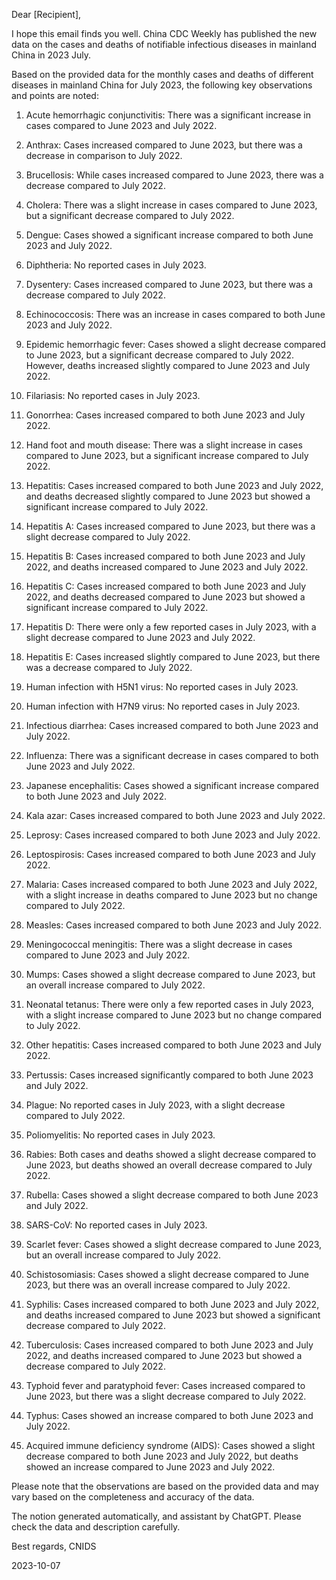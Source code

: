 Dear [Recipient],

I hope this email finds you well. China CDC Weekly has published the new data on the cases and deaths of notifiable infectious diseases in mainland China in 2023 July.

Based on the provided data for the monthly cases and deaths of different diseases in mainland China for July 2023, the following key observations and points are noted:

1. Acute hemorrhagic conjunctivitis: There was a significant increase in cases compared to June 2023 and July 2022.

2. Anthrax: Cases increased compared to June 2023, but there was a decrease in comparison to July 2022.

3. Brucellosis: While cases increased compared to June 2023, there was a decrease compared to July 2022.

4. Cholera: There was a slight increase in cases compared to June 2023, but a significant decrease compared to July 2022.

5. Dengue: Cases showed a significant increase compared to both June 2023 and July 2022.

6. Diphtheria: No reported cases in July 2023.

7. Dysentery: Cases increased compared to June 2023, but there was a decrease compared to July 2022.

8. Echinococcosis: There was an increase in cases compared to both June 2023 and July 2022.

9. Epidemic hemorrhagic fever: Cases showed a slight decrease compared to June 2023, but a significant decrease compared to July 2022. However, deaths increased slightly compared to June 2023 and July 2022.

10. Filariasis: No reported cases in July 2023.

11. Gonorrhea: Cases increased compared to both June 2023 and July 2022.

12. Hand foot and mouth disease: There was a slight increase in cases compared to June 2023, but a significant increase compared to July 2022.

13. Hepatitis: Cases increased compared to both June 2023 and July 2022, and deaths decreased slightly compared to June 2023 but showed a significant increase compared to July 2022.

14. Hepatitis A: Cases increased compared to June 2023, but there was a slight decrease compared to July 2022.

15. Hepatitis B: Cases increased compared to both June 2023 and July 2022, and deaths increased compared to June 2023 and July 2022.

16. Hepatitis C: Cases increased compared to both June 2023 and July 2022, and deaths decreased compared to June 2023 but showed a significant increase compared to July 2022.

17. Hepatitis D: There were only a few reported cases in July 2023, with a slight decrease compared to June 2023 and July 2022.

18. Hepatitis E: Cases increased slightly compared to June 2023, but there was a decrease compared to July 2022.

19. Human infection with H5N1 virus: No reported cases in July 2023.

20. Human infection with H7N9 virus: No reported cases in July 2023.

21. Infectious diarrhea: Cases increased compared to both June 2023 and July 2022.

22. Influenza: There was a significant decrease in cases compared to both June 2023 and July 2022.

23. Japanese encephalitis: Cases showed a significant increase compared to both June 2023 and July 2022.

24. Kala azar: Cases increased compared to both June 2023 and July 2022.

25. Leprosy: Cases increased compared to both June 2023 and July 2022.

26. Leptospirosis: Cases increased compared to both June 2023 and July 2022.

27. Malaria: Cases increased compared to both June 2023 and July 2022, with a slight increase in deaths compared to June 2023 but no change compared to July 2022.

28. Measles: Cases increased compared to both June 2023 and July 2022.

29. Meningococcal meningitis: There was a slight decrease in cases compared to June 2023 and July 2022.

30. Mumps: Cases showed a slight decrease compared to June 2023, but an overall increase compared to July 2022.

31. Neonatal tetanus: There were only a few reported cases in July 2023, with a slight increase compared to June 2023 but no change compared to July 2022.

32. Other hepatitis: Cases increased compared to both June 2023 and July 2022.

33. Pertussis: Cases increased significantly compared to both June 2023 and July 2022.

34. Plague: No reported cases in July 2023, with a slight decrease compared to July 2022.

35. Poliomyelitis: No reported cases in July 2023.

36. Rabies: Both cases and deaths showed a slight decrease compared to June 2023, but deaths showed an overall decrease compared to July 2022.

37. Rubella: Cases showed a slight decrease compared to both June 2023 and July 2022.

38. SARS-CoV: No reported cases in July 2023.

39. Scarlet fever: Cases showed a slight decrease compared to June 2023, but an overall increase compared to July 2022.

40. Schistosomiasis: Cases showed a slight decrease compared to June 2023, but there was an overall increase compared to July 2022.

41. Syphilis: Cases increased compared to both June 2023 and July 2022, and deaths increased compared to June 2023 but showed a significant decrease compared to July 2022.

42. Tuberculosis: Cases increased compared to both June 2023 and July 2022, and deaths increased compared to June 2023 but showed a decrease compared to July 2022.

43. Typhoid fever and paratyphoid fever: Cases increased compared to June 2023, but there was a slight decrease compared to July 2022.

44. Typhus: Cases showed an increase compared to both June 2023 and July 2022.

45. Acquired immune deficiency syndrome (AIDS): Cases showed a slight decrease compared to both June 2023 and July 2022, but deaths showed an increase compared to June 2023 and July 2022.

Please note that the observations are based on the provided data and may vary based on the completeness and accuracy of the data.

The notion generated automatically, and assistant by ChatGPT. Please check the data and description carefully.

Best regards,
 CNIDS

2023-10-07

